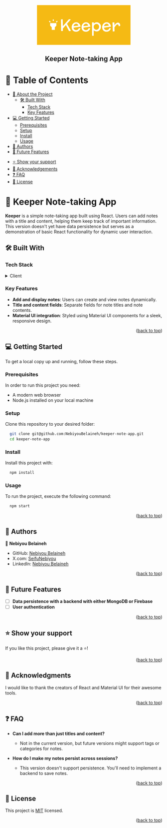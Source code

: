 <div align="center">
  <img src="public/images/keeper_img.jpeg" alt="logo" width="300"  height="auto" />
  <br/>

  <h2><b>Keeper Note-taking App</b></h2>

</div>

<!-- TABLE OF CONTENTS -->

# 📗 Table of Contents

- [📖 About the Project](#about-project)
  - [🛠 Built With](#built-with)
    - [Tech Stack](#tech-stack)
    - [Key Features](#key-features)
  <!-- - [🚀 Live Demo](#live-demo) -->
- [💻 Getting Started](#getting-started)
  - [Prerequisites](#prerequisites)
  - [Setup](#setup)
  - [Install](#install)
  - [Usage](#usage)
  <!-- - [Run tests](#run-tests) -->
  <!-- - [Deployment](#deployment) -->
- [👥 Authors](#authors)
- [🔭 Future Features](#future-features)
<!-- - [🤝 Contributing](#contributing) -->
- [⭐️ Show your support](#support)
- [🙏 Acknowledgements](#acknowledgements)
- [❓ FAQ](#faq)
- [📝 License](#license)

<!-- PROJECT DESCRIPTION -->

# 📖 Keeper Note-taking App <a name="about-project"></a>

**Keeper** is a simple note-taking app built using React. Users can add notes with a title and content, helping them keep track of important information. This version doesn't yet have data persistence but serves as a demonstration of basic React functionality for dynamic user interaction.

## 🛠 Built With <a name="built-with"></a>

### Tech Stack <a name="tech-stack"></a>

<details>
  <summary>Client</summary>
  <ul>
    <li><a href="https://reactjs.org/">React.js</a></li>
    <li><a href="https://mui.com/">Material UI</a></li>
  </ul>
</details>

<!-- Features -->

### Key Features <a name="key-features"></a>

- **Add and display notes**: Users can create and view notes dynamically.
- **Title and content fields**: Separate fields for note titles and note contents.
- **Material UI integration**: Styled using Material UI components for a sleek, responsive design.

<p align="right">(<a href="#readme-top">back to top</a>)</p>

<!-- LIVE DEMO -->
<!-- 
## 🚀 Live Demo <a name="live-demo"></a>

- [Live Demo Link](https://google.com) (Add the actual demo link here once available)

<p align="right">(<a href="#readme-top">back to top</a>)</p> -->

<!-- GETTING STARTED -->

## 💻 Getting Started <a name="getting-started"></a>

To get a local copy up and running, follow these steps.

### Prerequisites

In order to run this project you need:

- A modern web browser
- Node.js installed on your local machine

### Setup

Clone this repository to your desired folder:

```sh
  git clone git@github.com:NebiyouBelaineh/keeper-note-app.git
  cd keeper-note-app
```

### Install

Install this project with:

```sh
  npm install
```

### Usage

To run the project, execute the following command:

```sh
  npm start
```


<p align="right">(<a href="#readme-top">back to top</a>)</p>

<!-- AUTHORS -->

## 👥 Authors <a name="authors"></a>

👤 **Nebiyou Belaineh**

- GitHub: [Nebiyou Belaineh](https://github.com/NebiyouBelaineh)
- X.com: [SeifuNebiyou](https://twitter.com/SeifuNebiyou)
- LinkedIn: [Nebiyou Belaineh](https://linkedin.com/in/nebyou-kassaye)

<p align="right">(<a href="#readme-top">back to top</a>)</p>

<!-- FUTURE FEATURES -->

## 🔭 Future Features <a name="future-features"></a>

- [ ] **Data persistence with a backend with either MongoDB or Firebase**
- [ ] **User authentication**
<!-- - [ ] **Dark mode toggle** -->

<p align="right">(<a href="#readme-top">back to top</a>)</p>

<!-- CONTRIBUTING -->
<!-- 
## 🤝 Contributing <a name="contributing"></a>

Contributions, issues, and feature requests are welcome!

Feel free to check the [issues page](../../issues/).

<p align="right">(<a href="#readme-top">back to top</a>)</p> -->

<!-- SUPPORT -->

## ⭐️ Show your support <a name="support"></a>

If you like this project, please give it a ⭐️!

<p align="right">(<a href="#readme-top">back to top</a>)</p>

<!-- ACKNOWLEDGEMENTS -->

## 🙏 Acknowledgments <a name="acknowledgements"></a>

I would like to thank the creators of React and Material UI for their awesome tools.

<p align="right">(<a href="#readme-top">back to top</a>)</p>

<!-- FAQ -->

## ❓ FAQ <a name="faq"></a>

- **Can I add more than just titles and content?**

  - Not in the current version, but future versions might support tags or categories for notes.

- **How do I make my notes persist across sessions?**

  - This version doesn't support persistence. You'll need to implement a backend to save notes.

<p align="right">(<a href="#readme-top">back to top</a>)</p>

<!-- LICENSE -->

## 📝 License <a name="license"></a>

This project is [MIT](./LICENSE) licensed.

<p align="right">(<a href="#readme-top">back to top</a>)</p>
